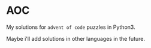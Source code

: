 # AOC

My solutions for `advent of code` puzzles in Python3.

Maybe i'll add solutions in other languages in the future.
